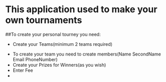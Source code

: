 # This application used to make your own tournaments
##To create your personal tourney you need:
- Create your Teams(minimum 2 teams required)
* To create your team you need to create members(Name SecondName Email PhoneNumber)
* Create your Prizes for Winners(as you wish)
* Enter Fee
* 
